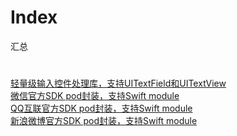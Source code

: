 # Index
汇总

# 
<div>
  <a href="https://github.com/liujunliuhong/SimpleInput">轻量级输入控件处理库，支持UITextField和UITextView</a>
</div>

<div>
  <a href="https://github.com/liujunliuhong/WechatOpenSDK">微信官方SDK pod封装，支持Swift module</a>
</div>

<div>
  <a href="https://github.com/liujunliuhong/TencentOpenSDK">QQ互联官方SDK pod封装，支持Swift module</a>
</div>

<div>
  <a href="https://github.com/liujunliuhong/SinaWeiboOpenSDK" target="__blank">新浪微博官方SDK pod封装，支持Swift module</a>
</div>
